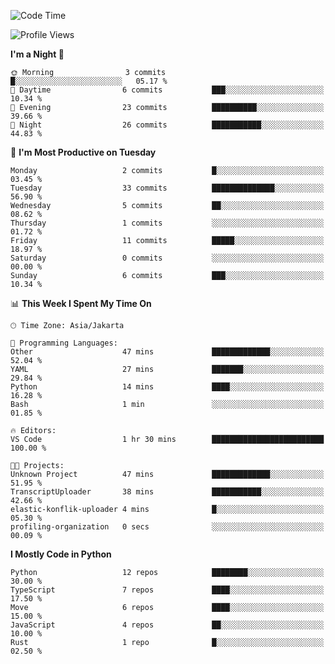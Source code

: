 <!--START_SECTION:waka-->
![Code Time](http://img.shields.io/badge/Code%20Time-1%2C903%20hrs%2012%20mins-blue)

![Profile Views](http://img.shields.io/badge/Profile%20Views-0-blue)

**I'm a Night 🦉** 

```text
🌞 Morning                3 commits           █░░░░░░░░░░░░░░░░░░░░░░░░   05.17 % 
🌆 Daytime                6 commits           ███░░░░░░░░░░░░░░░░░░░░░░   10.34 % 
🌃 Evening                23 commits          ██████████░░░░░░░░░░░░░░░   39.66 % 
🌙 Night                  26 commits          ███████████░░░░░░░░░░░░░░   44.83 % 
```
📅 **I'm Most Productive on Tuesday** 

```text
Monday                   2 commits           █░░░░░░░░░░░░░░░░░░░░░░░░   03.45 % 
Tuesday                  33 commits          ██████████████░░░░░░░░░░░   56.90 % 
Wednesday                5 commits           ██░░░░░░░░░░░░░░░░░░░░░░░   08.62 % 
Thursday                 1 commits           ░░░░░░░░░░░░░░░░░░░░░░░░░   01.72 % 
Friday                   11 commits          █████░░░░░░░░░░░░░░░░░░░░   18.97 % 
Saturday                 0 commits           ░░░░░░░░░░░░░░░░░░░░░░░░░   00.00 % 
Sunday                   6 commits           ███░░░░░░░░░░░░░░░░░░░░░░   10.34 % 
```


📊 **This Week I Spent My Time On** 

```text
🕑︎ Time Zone: Asia/Jakarta

💬 Programming Languages: 
Other                    47 mins             █████████████░░░░░░░░░░░░   52.04 % 
YAML                     27 mins             ███████░░░░░░░░░░░░░░░░░░   29.84 % 
Python                   14 mins             ████░░░░░░░░░░░░░░░░░░░░░   16.28 % 
Bash                     1 min               ░░░░░░░░░░░░░░░░░░░░░░░░░   01.85 % 

🔥 Editors: 
VS Code                  1 hr 30 mins        █████████████████████████   100.00 % 

🐱‍💻 Projects: 
Unknown Project          47 mins             █████████████░░░░░░░░░░░░   51.95 % 
TranscriptUploader       38 mins             ███████████░░░░░░░░░░░░░░   42.66 % 
elastic-konflik-uploader 4 mins              █░░░░░░░░░░░░░░░░░░░░░░░░   05.30 % 
profiling-organization   0 secs              ░░░░░░░░░░░░░░░░░░░░░░░░░   00.09 % 
```

**I Mostly Code in Python** 

```text
Python                   12 repos            ████████░░░░░░░░░░░░░░░░░   30.00 % 
TypeScript               7 repos             ████░░░░░░░░░░░░░░░░░░░░░   17.50 % 
Move                     6 repos             ████░░░░░░░░░░░░░░░░░░░░░   15.00 % 
JavaScript               4 repos             ██░░░░░░░░░░░░░░░░░░░░░░░   10.00 % 
Rust                     1 repo              █░░░░░░░░░░░░░░░░░░░░░░░░   02.50 % 
```




<!--END_SECTION:waka-->
